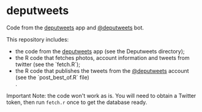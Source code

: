 # deputweets
 Code from the <a href="www.thesearemyapps.com/deputweets">deputweets</a> app and 
 <a href="https://twitter.com/deputweets">@deputweets</a> bot.

This repository includes: 
<ul>
  <li>the code from the <a href="www.thesearemyapps.com/deputweets">deputweets</a> app 
(see the Deputweets directory);</li> 
  <li>the R code that fetches photos, account information and tweets from twitter (see the `fetch.R`); 
  <li>the R code that publishes the tweets from the <a href="https://twitter.com/deputweets">@deputweets</a>
account (see the `post_best_of.R` file)</li>.
</ul>

Important Note: the code won't work as is. You will need to obtain a Twitter token, 
then run `fetch.r` once to get the database ready.
